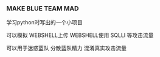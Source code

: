 ﻿### MAKE BLUE TEAM MAD

学习python时写出的一个小项目 

可以模拟  WEBSHELL上传 WEBSHELL使用  SQLLI 等攻击流量

可以用于迷惑蓝队 分散蓝队精力 混淆真实攻击流量

